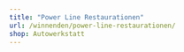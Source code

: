 ```yaml
---
title: "Power Line Restaurationen"
url: /winnenden/power-line-restaurationen/
shop: Autowerkstatt
---
```

